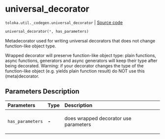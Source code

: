 # universal_decorator
`toloka.util._codegen.universal_decorator` | [Source code](https://github.com/Toloka/toloka-kit/blob/v1.2.1/src/util/_codegen.py#L62)

```python
universal_decorator(*, has_parameters)
```

Metadecorator used for writing universal decorators that does not change function-like object type.


Wrapped decorator will preserve function-like object type: plain functions, async functions, generators and
async generators will keep their type after being decorated. Warning: if your decorator changes the
type of the function-like object (e.g. yields plain function result) do NOT use this (meta)decorator.

## Parameters Description

| Parameters | Type | Description |
| :----------| :----| :-----------|
`has_parameters`|**-**|<p>does wrapped decorator use parameters</p>

